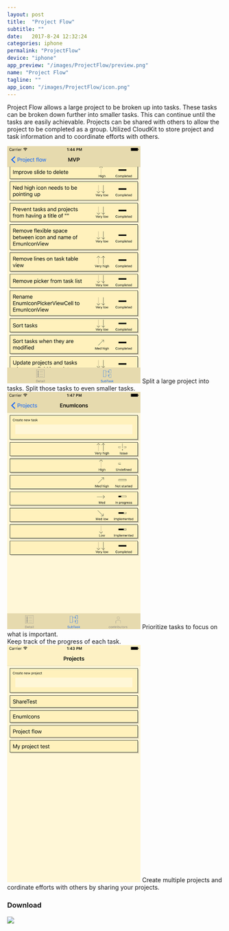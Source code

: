 ```yaml
---
layout: post
title:  "Project Flow"
subtitle: ""
date:   2017-8-24 12:32:24
categories: iphone
permalink: "ProjectFlow"
device: "iphone"
app_preview: "/images/ProjectFlow/preview.png"
name: "Project Flow"
tagline: ""
app_icon: "/images/ProjectFlow/icon.png"
---
```


Project Flow allows a large project to be broken up into tasks. These tasks can be broken down further into smaller tasks. This can continue until the tasks are easily achievable.
Projects can be shared with others to allow the project to be completed as a group.
Utilized CloudKit to store project and task information and to coordinate efforts with others.

<img src="/images/ProjectFlow/ProjectFlowMVP7+.png" height="552px" width="311px" class="content__item-img-center animated zoomIn">
Split a large project into tasks. Split those tasks to even smaller tasks.

<img src="/images/ProjectFlow/ProjectFlowEnumIcons7+.png" height="552px" width="311px" class="content__item-img-center animated zoomIn">
Prioritize tasks to focus on what is important.<br>
Keep track of the progress of each task.

<img src="/images/ProjectFlow/ProjectFlowProjectList7+.png" height="552px" width="311px" class="content__item-img-center animated zoomIn">
Create multiple projects and cordinate efforts with others by sharing your projects.

<h3 id="section_title">Download</h3>
<a href=" https://itunes.apple.com/app/apple-store/id1261434444?pt=320144&amp;ct=Deep%20Website%20Bottom&amp;mt=8 "><img class="content__item-img-center" src="/images/app_store.png"></a>

